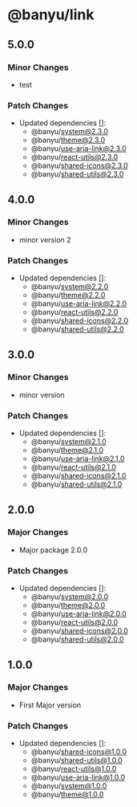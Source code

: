 # @banyu/link

## 5.0.0

### Minor Changes

- test

### Patch Changes

- Updated dependencies []:
  - @banyu/system@2.3.0
  - @banyu/theme@2.3.0
  - @banyu/use-aria-link@2.3.0
  - @banyu/react-utils@2.3.0
  - @banyu/shared-icons@2.3.0
  - @banyu/shared-utils@2.3.0

## 4.0.0

### Minor Changes

- minor version 2

### Patch Changes

- Updated dependencies []:
  - @banyu/system@2.2.0
  - @banyu/theme@2.2.0
  - @banyu/use-aria-link@2.2.0
  - @banyu/react-utils@2.2.0
  - @banyu/shared-icons@2.2.0
  - @banyu/shared-utils@2.2.0

## 3.0.0

### Minor Changes

- minor version

### Patch Changes

- Updated dependencies []:
  - @banyu/system@2.1.0
  - @banyu/theme@2.1.0
  - @banyu/use-aria-link@2.1.0
  - @banyu/react-utils@2.1.0
  - @banyu/shared-icons@2.1.0
  - @banyu/shared-utils@2.1.0

## 2.0.0

### Major Changes

- Major package 2.0.0

### Patch Changes

- Updated dependencies []:
  - @banyu/system@2.0.0
  - @banyu/theme@2.0.0
  - @banyu/use-aria-link@2.0.0
  - @banyu/react-utils@2.0.0
  - @banyu/shared-icons@2.0.0
  - @banyu/shared-utils@2.0.0

## 1.0.0

### Major Changes

- First Major version

### Patch Changes

- Updated dependencies []:
  - @banyu/shared-icons@1.0.0
  - @banyu/shared-utils@1.0.0
  - @banyu/react-utils@1.0.0
  - @banyu/use-aria-link@1.0.0
  - @banyu/system@1.0.0
  - @banyu/theme@1.0.0
